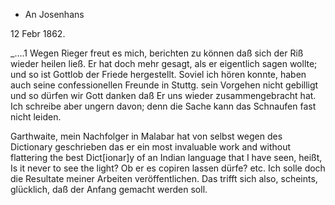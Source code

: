 + An Josenhans

 12 Febr 1862.

_....1 Wegen Rieger freut es mich, berichten zu können daß sich der Riß wieder heilen ließ. Er hat doch mehr gesagt, als er eigentlich sagen wollte; und so ist Gottlob der Friede hergestellt. Soviel ich hören konnte, haben auch seine confessionellen Freunde in Stuttg. sein Vorgehen nicht gebilligt und so dürfen wir Gott danken daß Er uns wieder zusammengebracht hat. Ich schreibe aber ungern davon; denn die Sache kann das Schnaufen fast nicht leiden.

Garthwaite, mein Nachfolger in Malabar hat von selbst wegen des Dictionary geschrieben das er ein most invaluable work and without flattering the best Dict[ionar]y of an Indian language that I have seen, heißt, Is it never to see the light? Ob er es copiren lassen dürfe? etc. Ich solle doch die Resultate meiner Arbeiten veröffentlichen. Das trifft sich also, scheints, glücklich, daß der Anfang gemacht werden soll.
